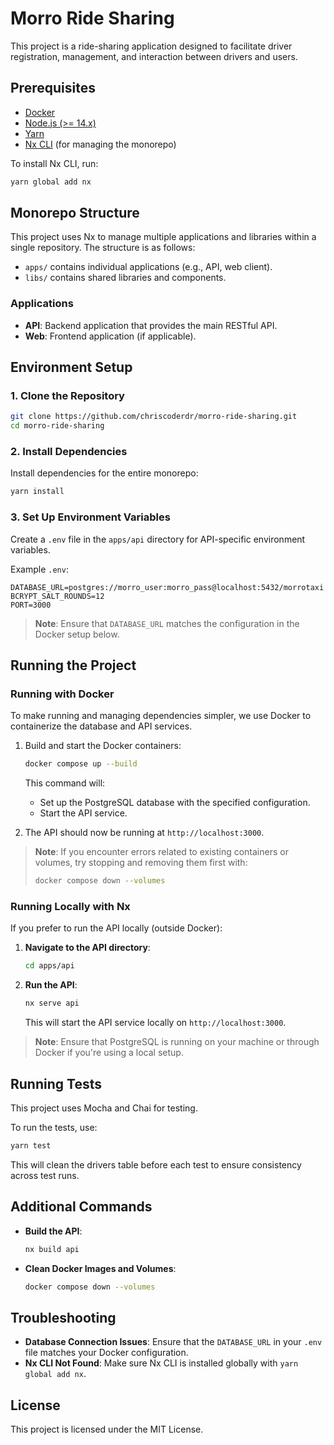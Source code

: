 
# Morro Ride Sharing

This project is a ride-sharing application designed to facilitate driver registration, management, and interaction between drivers and users.

## Prerequisites

- [Docker](https://docs.docker.com/get-docker/)
- [Node.js (>= 14.x)](https://nodejs.org/)
- [Yarn](https://classic.yarnpkg.com/en/docs/install)
- [Nx CLI](https://nx.dev) (for managing the monorepo)

To install Nx CLI, run:

```bash
yarn global add nx
```

## Monorepo Structure

This project uses Nx to manage multiple applications and libraries within a single repository. The structure is as follows:

- `apps/` contains individual applications (e.g., API, web client).
- `libs/` contains shared libraries and components.

### Applications

- **API**: Backend application that provides the main RESTful API.
- **Web**: Frontend application (if applicable).

## Environment Setup

### 1. Clone the Repository

```bash
git clone https://github.com/chriscoderdr/morro-ride-sharing.git
cd morro-ride-sharing
```

### 2. Install Dependencies

Install dependencies for the entire monorepo:

```bash
yarn install
```

### 3. Set Up Environment Variables

Create a `.env` file in the `apps/api` directory for API-specific environment variables.

Example `.env`:

```plaintext
DATABASE_URL=postgres://morro_user:morro_pass@localhost:5432/morrotaxi
BCRYPT_SALT_ROUNDS=12
PORT=3000
```

> **Note**: Ensure that `DATABASE_URL` matches the configuration in the Docker setup below.

## Running the Project

### Running with Docker

To make running and managing dependencies simpler, we use Docker to containerize the database and API services.

1. Build and start the Docker containers:

   ```bash
   docker compose up --build
   ```

   This command will:
   - Set up the PostgreSQL database with the specified configuration.
   - Start the API service.

2. The API should now be running at `http://localhost:3000`.

> **Note**: If you encounter errors related to existing containers or volumes, try stopping and removing them first with:
>
> ```bash
> docker compose down --volumes
> ```

### Running Locally with Nx

If you prefer to run the API locally (outside Docker):

1. **Navigate to the API directory**:

   ```bash
   cd apps/api
   ```

2. **Run the API**:

   ```bash
   nx serve api
   ```

   This will start the API service locally on `http://localhost:3000`.

> **Note**: Ensure that PostgreSQL is running on your machine or through Docker if you're using a local setup.

## Running Tests

This project uses Mocha and Chai for testing.

To run the tests, use:

```bash
yarn test
```

This will clean the drivers table before each test to ensure consistency across test runs.

## Additional Commands

- **Build the API**:

  ```bash
  nx build api
  ```

- **Clean Docker Images and Volumes**:

  ```bash
  docker compose down --volumes
  ```

## Troubleshooting

- **Database Connection Issues**: Ensure that the `DATABASE_URL` in your `.env` file matches your Docker configuration.
- **Nx CLI Not Found**: Make sure Nx CLI is installed globally with `yarn global add nx`.

## License

This project is licensed under the MIT License.

